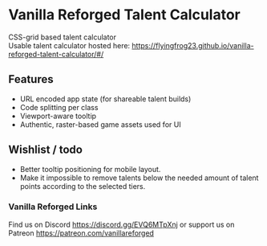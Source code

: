 # Vanilla Reforged Talent Calculator

CSS-grid based talent calculator  
Usable talent calculator hosted here: https://flyingfrog23.github.io/vanilla-reforged-talent-calculator/#/

## Features

- URL encoded app state (for shareable talent builds)
- Code splitting per class
- Viewport-aware tooltip
- Authentic, raster-based game assets used for UI

## Wishlist / todo  
 
- Better tooltip positioning for mobile layout.
- Make it impossible to remove talents below the needed amount of talent points according to the selected tiers.

### Vanilla Reforged Links

Find us on Discord
https://discord.gg/EVQ6MTpXnj
or support us on Patreon
https://patreon.com/vanillareforged
